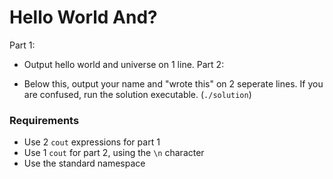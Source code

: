 # Hello World And?

Part 1:

- Output hello world and universe on 1 line.
Part 2:

- Below this, output your name and "wrote this" on 2 seperate lines.
If you are confused, run the solution executable. (`./solution`)

### Requirements

- Use 2 `cout` expressions for part 1
- Use 1 `cout` for part 2, using the `\n` character
- Use the standard namespace